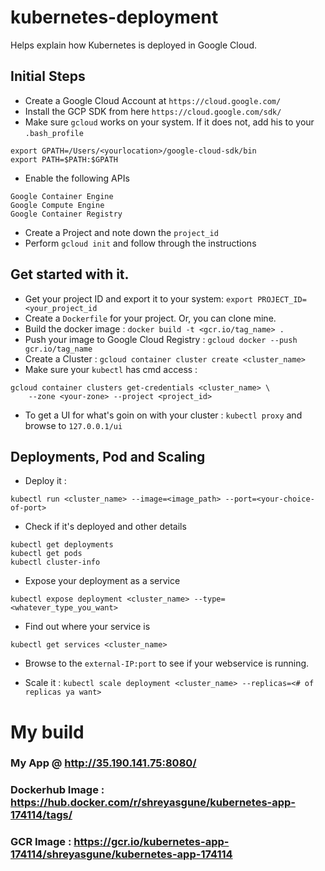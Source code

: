 # kubernetes-deployment
Helps explain how Kubernetes is deployed in Google Cloud.

## Initial Steps
- Create a Google Cloud Account at `https://cloud.google.com/`
- Install the GCP SDK from here `https://cloud.google.com/sdk/`
- Make sure `gcloud` works on your system. If it does not, add his to your `.bash_profile`
```
export GPATH=/Users/<yourlocation>/google-cloud-sdk/bin
export PATH=$PATH:$GPATH
```
- Enable the following APIs </br>
```
Google Container Engine
Google Compute Engine
Google Container Registry
```
- Create a Project and note down the `project_id` </br>
- Perform `gcloud init` and follow through the instructions

## Get started with it.
- Get your project ID and export it to your system: `export PROJECT_ID=<your_project_id`
- Create a `Dockerfile` for your project. Or, you can clone mine.
- Build the docker image : `docker build -t <gcr.io/tag_name> .`
- Push your image to Google Cloud Registry : `gcloud docker --push gcr.io/tag_name`
- Create a Cluster : `gcloud container cluster create <cluster_name>`
- Make sure your `kubectl` has cmd access :
```
gcloud container clusters get-credentials <cluster_name> \
    --zone <your-zone> --project <project_id>
```
- To get a UI for what's goin on with your cluster : `kubectl proxy` and browse to `127.0.0.1/ui`

## Deployments, Pod and Scaling

- Deploy it :
```
kubectl run <cluster_name> --image=<image_path> --port=<your-choice-of-port>
```

- Check if it's deployed and other details
```
kubectl get deployments
kubectl get pods
kubectl cluster-info
```

- Expose your deployment as a service
```
kubectl expose deployment <cluster_name> --type=<whatever_type_you_want>
```

- Find out where your service is
```
kubectl get services <cluster_name>
```

- Browse to the `external-IP:port` to see if your webservice is running.

- Scale it : `kubectl scale deployment <cluster_name> --replicas=<# of replicas ya want>`

# My build 
### My App @ http://35.190.141.75:8080/
### Dockerhub Image : https://hub.docker.com/r/shreyasgune/kubernetes-app-174114/tags/
### GCR Image : https://gcr.io/kubernetes-app-174114/shreyasgune/kubernetes-app-174114
